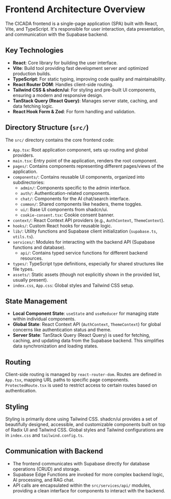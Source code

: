 # Frontend Architecture Overview

The CICADA frontend is a single-page application (SPA) built with React, Vite, and TypeScript. It's responsible for user interaction, data presentation, and communication with the Supabase backend.

## Key Technologies

-   **React**: Core library for building the user interface.
-   **Vite**: Build tool providing fast development server and optimized production builds.
-   **TypeScript**: For static typing, improving code quality and maintainability.
-   **React Router DOM**: Handles client-side routing.
-   **Tailwind CSS & shadcn/ui**: For styling and pre-built UI components, ensuring a modern and responsive design.
-   **TanStack Query (React Query)**: Manages server state, caching, and data fetching logic.
-   **React Hook Form & Zod**: For form handling and validation.

## Directory Structure (`src/`)

The `src/` directory contains the core frontend code:

-   `App.tsx`: Root application component, sets up routing and global providers.
-   `main.tsx`: Entry point of the application, renders the root component.
-   `pages/`: Contains components representing different pages/views of the application.
-   `components/`: Contains reusable UI components, organized into subdirectories:
    -   `admin/`: Components specific to the admin interface.
    -   `auth/`: Authentication-related components.
    -   `chat/`: Components for the AI chat/search interface.
    -   `common/`: Shared components like headers, theme toggles.
    -   `ui/`: Base UI components from shadcn/ui.
    -   `cookie-consent.tsx`: Cookie consent banner.
-   `context/`: React Context API providers (e.g., `AuthContext`, `ThemeContext`).
-   `hooks/`: Custom React hooks for reusable logic.
-   `lib/`: Utility functions and Supabase client initialization (`supabase.ts`, `utils.ts`).
-   `services/`: Modules for interacting with the backend API (Supabase functions and database).
    -   `api/`: Contains typed service functions for different backend resources.
-   `types/`: TypeScript type definitions, especially for shared structures like file types.
-   `assets/`: Static assets (though not explicitly shown in the provided list, usually present).
-   `index.css`, `App.css`: Global styles and Tailwind CSS setup.

## State Management

-   **Local Component State**: `useState` and `useReducer` for managing state within individual components.
-   **Global State**: React Context API (`AuthContext`, `ThemeContext`) for global concerns like authentication status and theme.
-   **Server State**: TanStack Query (React Query) is used for fetching, caching, and updating data from the Supabase backend. This simplifies data synchronization and loading states.

## Routing

Client-side routing is managed by `react-router-dom`. Routes are defined in `App.tsx`, mapping URL paths to specific page components. `ProtectedRoute.tsx` is used to restrict access to certain routes based on authentication.

## Styling

Styling is primarily done using Tailwind CSS. shadcn/ui provides a set of beautifully designed, accessible, and customizable components built on top of Radix UI and Tailwind CSS. Global styles and Tailwind configurations are in `index.css` and `tailwind.config.ts`.

## Communication with Backend

-   The frontend communicates with Supabase directly for database operations (CRUD) and storage.
-   Supabase Edge Functions are invoked for more complex backend logic, AI processing, and RAG chat.
-   API calls are encapsulated within the `src/services/api/` modules, providing a clean interface for components to interact with the backend.
